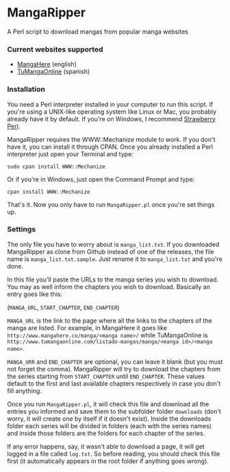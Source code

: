 # MangaRipper
A Perl script to download mangas from popular manga websites

### Current websites supported
* [MangaHere](http://www.mangahere.co/) (english)
* [TuMangaOnline](http://www.tumangaonline.com/) (spanish)

### Installation

You need a Perl interpreter installed in your computer to run this script. If you're using a UNIX-like operating system like Linux or Mac, you probably already have it by default. If you're on Windows, I recommend [Strawberry Perl](http://strawberryperl.com/).

MangaRipper requires the WWW::Mechanize module to work. If you don't have it, you can install it through CPAN. Once you already installed a Perl interpreter just open your Terminal and type:

`sudo cpan install WWW::Mechanize`

Or if you're in Windows, just open the Command Prompt and type:

`cpan install WWW::Mechanize`

That's it. Now you only have to run `MangaRipper.pl` once you're set things up.

### Settings

The only file you have to worry about is `manga_list.txt`. If you downloaded MangaRipper as clone from Github instead of one of the releases, the file name is `manga_list.txt.sample`. Just rename it to `manga_list.txt` and you're done.

In this file you'll paste the URLs to the manga series you wish to download. You may as well inform the chapters you wish to download. Basically an entry goes like this:

(`MANGA_URL`, `START_CHAPTER`, `END_CHAPTER`)

`MANGA_URL` is the link to the page where all the links to the chapters of the manga are listed. For example, in MangaHere it goes like `http://www.mangahere.co/manga/<manga name>/` while TuMangaOnline is `http://www.tumangaonline.com/listado-mangas/manga/<manga id>/<manga name>`.

`MANGA_URR` and `END_CHAPTER` are optional, you can leave it blank (but you must not forget the comma). MangaRipper will try to download the chapters from the series starting from `START_CHAPTER` until `END_CHAPTER`. These values default to the first and last available chapters respectively in case you don't fill anything.

Once you run `MangaRipper.pl`, it will check this file and download all the entries you informed and save them to the subfolder folder `downloads` (don't worry, it will create one by itself if it doesn't exist). Inside the downloads folder each series will be divided in folders (each with the series names) and inside those folders are the folders for each chapter of the series.

If any error happens, say, it wasn't able to download a page, it will get logged in a file called `log.txt`. So before reading, you should check this file first (it automatically appears in the root folder if anything goes wrong).
